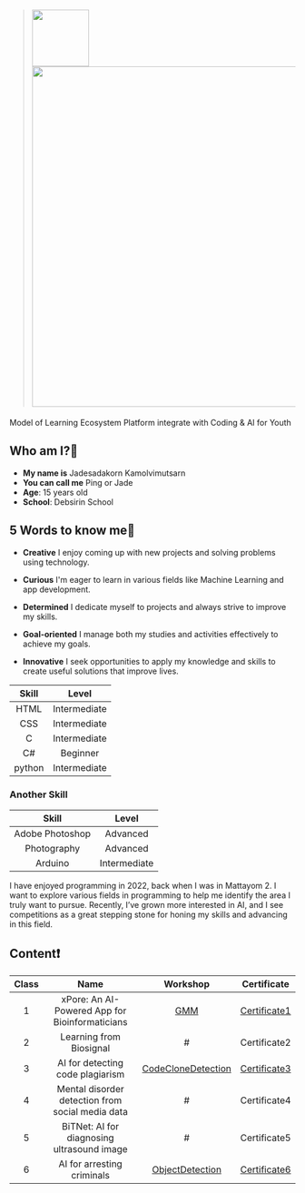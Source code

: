 > # <img src="https://github.com/user-attachments/assets/3c74ba02-76ee-4bba-901e-7de522a8bd32" width="100"/> <img src = "https://github.com/user-attachments/assets/051a5685-a42b-48f4-a8ec-5b5321cd46fb" width="600"/>
Model of Learning Ecosystem Platform integrate with Coding & AI for Youth

## Who am I?🧐
- **My name is**  Jadesadakorn Kamolvimutsarn
- **You can call me**  Ping or Jade
- **Age**: 15 years old
- **School**: Debsirin School

## 5 Words to know me💬

 - **Creative**  I enjoy coming up with new projects and solving problems using technology.
  
 - **Curious**  I'm eager to learn in various fields like Machine Learning and app development.
  
 - **Determined**  I dedicate myself to projects and always strive to improve my skills.
  
 - **Goal-oriented**  I manage both my studies and activities effectively to achieve my goals.
  
 - **Innovative**  I seek opportunities to apply my knowledge and skills to create useful solutions that improve lives.


  
|      Skill      |     Level    |
|:---------------:|:------------:|
|       HTML      | Intermediate |
|       CSS       | Intermediate |
|        C        | Intermediate |
|        C#       |   Beginner   |
|      python     | Intermediate |

### Another Skill
|      Skill      |     Level    |
|:---------------:|:------------:|
| Adobe Photoshop |   Advanced   |
| Photography     |   Advanced   |
| Arduino         | Intermediate |

I have enjoyed programming in 2022, back when I was in Mattayom 2. I want to explore various fields in programming to help me identify the area I truly want to pursue. Recently, I’ve grown more interested in AI, and I see competitions as a great stepping stone for honing my skills and advancing in this field.

## Content❗
| Class |                       Name                       | Workshop | Certificate |
|:-----:|:------------------------------------------------:|:--------:|:-------:|
|   1   |  xPore: An AI-Powered App for Bioinformaticians  | [GMM](GMM.ipynb) |    [Certificate1](Certificate/uoxaN8FcpO-64b814f68c82d3e3.jpg)    |
|   2   |              Learning from Biosignal             |     #    |    Certificate2    |
|   3   |         AI for detecting code plagiarism         | [CodeCloneDetection](PMU_B_CodingAI_CodeCloneDetection_Jadesadakorn.ipynb) | [Certificate3](Certificate/SZgJhYa7ps-448efb5b81c1a105.jpg) |
|   4   | Mental disorder detection from social media data |     #    |    Certificate4    |
|   5   |    BiTNet: AI for diagnosing ultrasound image    |     #    |    Certificate5    |
|   6   |            AI for arresting criminals            | [ObjectDetection](Train_Yolov8_Object_Detection_on_Custom_Dataset_Jadesadakorn.ipynb)    |  [Certificate6](Certificate/7gPUTolmZr-e2aea536b670dc35.jpg)  |



